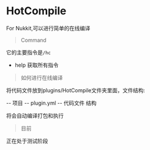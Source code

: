 # HotCompile
For Nukkit,可以进行简单的在线编译

> Command

它的主要指令是`/hc`

- help 获取所有指令

> 如何进行在线编译

将代码文件放到plugins/HotCompile文件夹里面，文件结构:

-- 项目
  -- plugin.yml
  -- 代码文件
结构

将会自动编译打包和执行

> 目前

正在处于测试阶段
